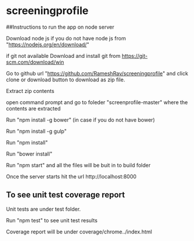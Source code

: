 # screeningprofile

##Instructions to run the app on node server

   Download node js if you do not have node js from "https://nodejs.org/en/download/"

   if git not available Download and install git from https://git-scm.com/download/win

   Go to github url "https://github.com/RameshRav/screeningprofile" and click clone or download button to download as zip file.
  
   Extract zip contents 
   
   open command prompt and go to foleder "screenprofile-master" where the contents are extracted

   Run "npm install -g bower" (in case if you do not have bower)

   Run "npm install -g gulp"

   Run "npm install"

   Run "bower install"

   Run "npm start" and all the files will be buit in to build folder

  Once the server starts hit the url http://localhost:8000


## To see unit test coverage report


Unit tests are under test folder. 

Run "npm test" to see unit test results

Coverage report will be under coverage/chrome../index.html
